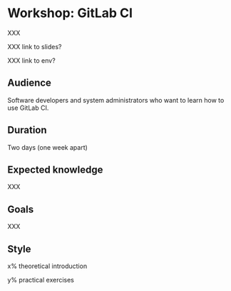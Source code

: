 # Workshop: GitLab CI

XXX

XXX link to slides?

XXX link to env?

## Audience

Software developers and system administrators who want to learn how to use GitLab CI.

## Duration

Two days (one week apart)

## Expected knowledge

XXX

## Goals

XXX

## Style

x% theoretical introduction

y% practical exercises
